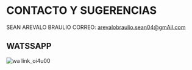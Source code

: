 # CONTACTO Y SUGERENCIAS

SEAN AREVALO BRAULIO 
CORREO: arevalobraulio.sean04@gmAil.com 

## WATSSAPP 

![wa link_oi4u00](https://user-images.githubusercontent.com/99769829/158484617-5310fc7e-817a-4cc3-83b3-f5ed51470c7f.png)
